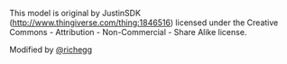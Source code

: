This model is original by JustinSDK (http://www.thingiverse.com/thing:1846516) licensed under the Creative Commons - Attribution - Non-Commercial - Share Alike license.

Modified by [@richegg](https://github.com/zxp86021)

